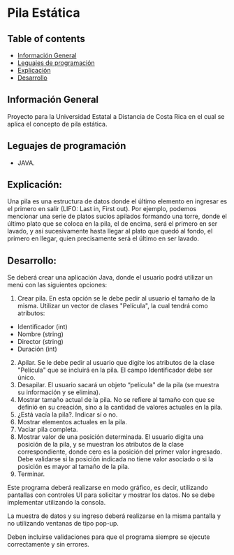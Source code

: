 # Pila Estática

## Table of contents
* [Información General](#Información-General)
* [Leguajes de programación](#Leguajes-de-programación)
* [Explicación](#Explicación)
* [Desarrollo](#Desarrollo)

## Información General
 Proyecto para la Universidad Estatal a Distancia de Costa Rica en el cual se aplica el concepto de pila estática.
 
## Leguajes de programación
* JAVA.

## Explicación:
Una pila es una estructura de datos donde el último elemento en ingresar es el primero en salir (LIFO: Last in, First out). Por ejemplo, podemos mencionar una serie de platos sucios apilados formando una torre, donde el último plato que se coloca en la pila, el de encima, será el primero en ser lavado, y así sucesivamente hasta llegar al plato que quedó al fondo, el primero en llegar, quien precisamente será el último en ser lavado.

## Desarrollo:
Se deberá crear una aplicación Java, donde el usuario podrá utilizar un menú con las siguientes opciones:
1. Crear pila. En esta opción se le debe pedir al usuario el tamaño de la misma. Utilizar un vector de clases "Película", la cual tendrá como atributos:
* Identificador (int)
* Nombre (string)
* Director (string)
* Duración (int)
2. Apilar. Se le debe pedir al usuario que digite los atributos de la clase "Película" que se incluirá en la pila. El campo Identificador debe ser único.
3. Desapilar. El usuario sacará un objeto “película" de la pila (se muestra su información y se elimina).
4. Mostrar tamaño actual de la pila. No se refiere al tamaño con que se definió en su creación, sino a la cantidad de valores actuales en la pila.
5. ¿Está vacía la pila?. Indicar sí o no.
6. Mostrar elementos actuales en la pila.
7. Vaciar pila completa.
8. Mostrar valor de una posición determinada. El usuario digita una posición de la pila, y se muestran los atributos de la clase correspondiente, donde cero es la posición del primer valor ingresado. Debe validarse si la posición indicada no tiene valor asociado o si la posición es mayor al tamaño de la pila.
9. Terminar.

Este programa deberá realizarse en modo gráfico, es decir, utilizando pantallas con controles UI para solicitar y mostrar los datos. No se debe implementar utilizando la consola. 

La muestra de datos y su ingreso deberá realizarse en la misma pantalla y no utilizando ventanas de tipo pop-up. 

Deben incluirse validaciones para que el programa siempre se ejecute correctamente y sin errores.
